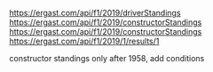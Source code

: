 https://ergast.com/api/f1/2019/driverStandings
https://ergast.com/api/f1/2019/constructorStandings
https://ergast.com/api/f1/2019/constructorStandings
https://ergast.com/api/f1/2019/1/results/1


constructor standings only after 1958, add conditions